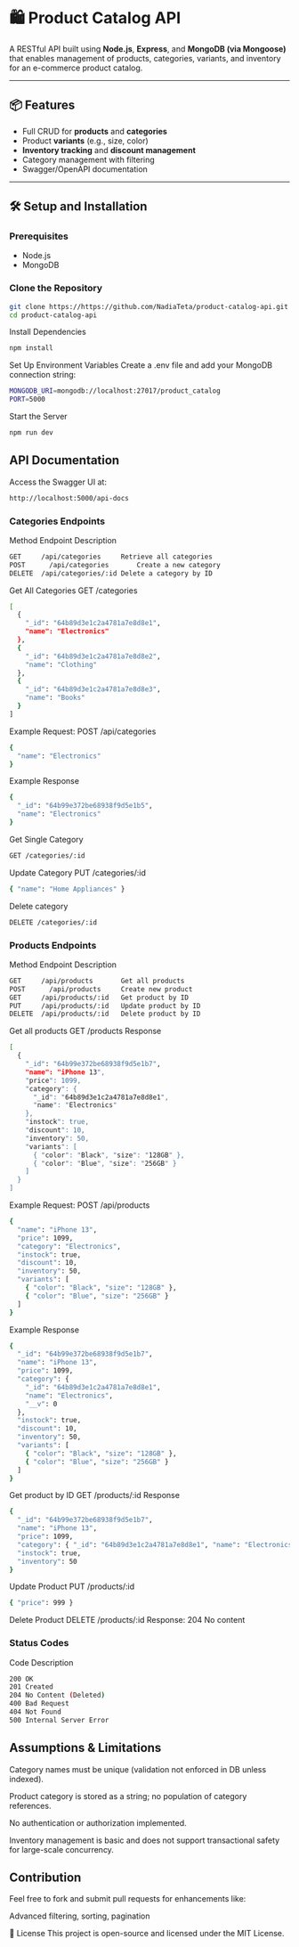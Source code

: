 # 🛍️ Product Catalog API

A RESTful API built using **Node.js**, **Express**, and **MongoDB (via Mongoose)** that enables management of products, categories, variants, and inventory for an e-commerce product catalog.

---

## 📦 Features

- Full CRUD for **products** and **categories**
- Product **variants** (e.g., size, color)
- **Inventory tracking** and **discount management**
- Category management with filtering
- Swagger/OpenAPI documentation

---

## 🛠️ Setup and Installation

### Prerequisites

- Node.js
- MongoDB 

### Clone the Repository

```sh
git clone https://https://github.com/NadiaTeta/product-catalog-api.git
cd product-catalog-api
```

Install Dependencies
```sh
npm install
```

Set Up Environment Variables
Create a .env file and add your MongoDB connection string:
```sh
MONGODB_URI=mongodb://localhost:27017/product_catalog
PORT=5000
```
Start the Server
```sh
npm run dev
```

##  API Documentation
Access the Swagger UI at: 
```sh
http://localhost:5000/api-docs
```
### Categories Endpoints

Method	Endpoint	Description
```sh
GET	    /api/categories	    Retrieve all categories
POST	  /api/categories	    Create a new category
DELETE	/api/categories/:id	Delete a category by ID
```
Get All Categories GET /categories
```sh
[
  {
    "_id": "64b89d3e1c2a4781a7e8d8e1",
    "name": "Electronics"
  },
  {
    "_id": "64b89d3e1c2a4781a7e8d8e2",
    "name": "Clothing"
  },
  {
    "_id": "64b89d3e1c2a4781a7e8d8e3",
    "name": "Books"
  }
]
```

Example Request: POST /api/categories
```sh
{
  "name": "Electronics"
}
```
Example Response
```sh
{
  "_id": "64b99e372be68938f9d5e1b5",
  "name": "Electronics"
}
```
Get Single Category 
```sh
GET /categories/:id
```
Update Category PUT /categories/:id
```sh
{ "name": "Home Appliances" }
```
Delete category 
```sh
DELETE /categories/:id
```

### Products Endpoints
Method	Endpoint	Description
```sh
GET	    /api/products	    Get all products
POST	  /api/products	    Create new product
GET	    /api/products/:id	Get product by ID
PUT	    /api/products/:id	Update product by ID
DELETE	/api/products/:id	Delete product by ID
```
Get all products GET /products
Response 
```sh
[
  {
    "_id": "64b99e372be68938f9d5e1b7",
    "name": "iPhone 13",
    "price": 1099,
    "category": {
      "_id": "64b89d3e1c2a4781a7e8d8e1",
      "name": "Electronics"
    },
    "instock": true,
    "discount": 10,
    "inventory": 50,
    "variants": [
      { "color": "Black", "size": "128GB" },
      { "color": "Blue", "size": "256GB" }
    ]
  }
]
```
Example Request: POST /api/products
```sh
{
  "name": "iPhone 13",
  "price": 1099,
  "category": "Electronics",
  "instock": true,
  "discount": 10,
  "inventory": 50,
  "variants": [
    { "color": "Black", "size": "128GB" },
    { "color": "Blue", "size": "256GB" }
  ]
}
```
Example Response
```sh
{
  "_id": "64b99e372be68938f9d5e1b7",
  "name": "iPhone 13",
  "price": 1099,
  "category": {
    "_id": "64b89d3e1c2a4781a7e8d8e1",
    "name": "Electronics",
    "__v": 0
  },
  "instock": true,
  "discount": 10,
  "inventory": 50,
  "variants": [
    { "color": "Black", "size": "128GB" },
    { "color": "Blue", "size": "256GB" }
  ]
}

```
Get product by ID GET /products/:id
Response
```sh
{
  "_id": "64b99e372be68938f9d5e1b7",
  "name": "iPhone 13",
  "price": 1099,
  "category": { "_id": "64b89d3e1c2a4781a7e8d8e1", "name": "Electronics" },
  "instock": true,
  "inventory": 50
}
```

Update Product PUT /products/:id
```sh
{ "price": 999 }
```
Delete Product DELETE /products/:id
Response: 204 No content

### Status Codes

Code	Description
```sh
200	OK
201	Created
204	No Content (Deleted)
400	Bad Request
404	Not Found
500	Internal Server Error
```

## Assumptions & Limitations
Category names must be unique (validation not enforced in DB unless indexed).

Product category is stored as a string; no population of category references.

No authentication or authorization implemented.

Inventory management is basic and does not support transactional safety for large-scale concurrency.

## Contribution
Feel free to fork and submit pull requests for enhancements like:

Advanced filtering, sorting, pagination


📄 License
This project is open-source and licensed under the MIT License.
